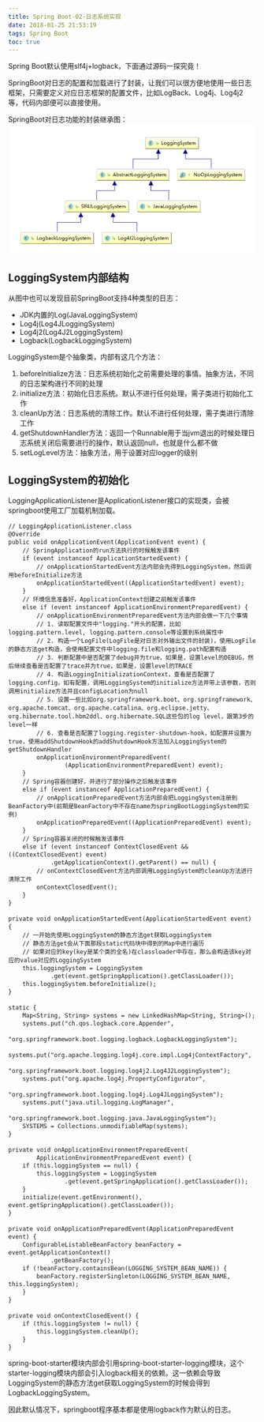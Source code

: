 ```yaml
---
title: Spring Boot-02-日志系统实现
date: 2018-01-25 21:53:19
tags: Spring Boot
toc: true
---
```


Spring Boot默认使用slf4j+logback，下面通过源码一探究竟！

SpringBoot对日志的配置和加载进行了封装，让我们可以很方便地使用一些日志框架，只需要定义对应日志框架的配置文件，比如LogBack、Log4j、Log4j2等，代码内部便可以直接使用。

SpringBoot对日志功能的封装继承图：
![image](Spring-Boot-02-日志系统实现/log_system.png)

## LoggingSystem内部结构
从图中也可以发现目前SpringBoot支持4种类型的日志：
- JDK内置的Log(JavaLoggingSystem)
- Log4j(Log4JLoggingSystem)
- Log4j2(Log4J2LoggingSystem)
- Logback(LogbackLoggingSystem)

LoggingSystem是个抽象类，内部有这几个方法：

1. beforeInitialize方法：日志系统初始化之前需要处理的事情。抽象方法，不同的日志架构进行不同的处理
1. initialize方法：初始化日志系统。默认不进行任何处理，需子类进行初始化工作
1. cleanUp方法：日志系统的清除工作。默认不进行任何处理，需子类进行清除工作
1. getShutdownHandler方法：返回一个Runnable用于当jvm退出的时候处理日志系统关闭后需要进行的操作，默认返回null，也就是什么都不做
1. setLogLevel方法：抽象方法，用于设置对应logger的级别

## LoggingSystem的初始化
LoggingApplicationListener是ApplicationListener接口的实现类，会被springboot使用工厂加载机制加载。

```
// LoggingApplicationListener.class
@Override
public void onApplicationEvent(ApplicationEvent event) {
	// SpringApplication的run方法执行的时候触发该事件
	if (event instanceof ApplicationStartedEvent) {
		// onApplicationStartedEvent方法内部会先得到LoggingSystem，然后调用beforeInitialize方法
		onApplicationStartedEvent((ApplicationStartedEvent) event);
	}
	// 环境信息准备好，ApplicationContext创建之前触发该事件
	else if (event instanceof ApplicationEnvironmentPreparedEvent) {
		// onApplicationEnvironmentPreparedEvent方法内部会做一下几个事情
		// 1. 读取配置文件中"logging."开头的配置，比如logging.pattern.level, logging.pattern.console等设置到系统属性中
		// 2. 构造一个LogFile(LogFile是对日志对外输出文件的封装)，使用LogFile的静态方法get构造，会使用配置文件中logging.file和logging.path配置构造
		// 3. 判断配置中是否配置了debug并为true，如果是，设置level的DEBUG，然后继续查看是否配置了trace并为true，如果是，设置level的TRACE
		// 4. 构造LoggingInitializationContext，查看是否配置了logging.config，如有配置，调用LoggingSystem的initialize方法并带上该参数，否则调用initialize方法并且configLocation为null
		// 5. 设置一些比如org.springframework.boot、org.springframework、org.apache.tomcat、org.apache.catalina、org.eclipse.jetty、org.hibernate.tool.hbm2ddl、org.hibernate.SQL这些包的log level，跟第3步的level一样
		// 6. 查看是否配置了logging.register-shutdown-hook，如配置并设置为true，使用addShutdownHook的addShutdownHook方法加入LoggingSystem的getShutdownHandler
		onApplicationEnvironmentPreparedEvent(
				(ApplicationEnvironmentPreparedEvent) event);
	}
	// Spring容器创建好，并进行了部分操作之后触发该事件
	else if (event instanceof ApplicationPreparedEvent) {
		// onApplicationPreparedEvent方法内部会把LoggingSystem注册到BeanFactory中(前期是BeanFactory中不存在name为springBootLoggingSystem的实例)
		onApplicationPreparedEvent((ApplicationPreparedEvent) event);
	}
	// Spring容器关闭的时候触发该事件
	else if (event instanceof ContextClosedEvent && ((ContextClosedEvent) event)
			.getApplicationContext().getParent() == null) {
		// onContextClosedEvent方法内部调用LoggingSystem的cleanUp方法进行清除工作
		onContextClosedEvent();
	}
}

private void onApplicationStartedEvent(ApplicationStartedEvent event) {
	// 一开始先使用LoggingSystem的静态方法get获取LoggingSystem
	// 静态方法get会从下面那段static代码块中得到的Map中进行遍历
	// 如果对应的key(key是某个类的全名)在classloader中存在，那么会构造该key对应的value对应的LoggingSystem
	this.loggingSystem = LoggingSystem
			.get(event.getSpringApplication().getClassLoader());
	this.loggingSystem.beforeInitialize();
}

static {
	Map<String, String> systems = new LinkedHashMap<String, String>();
	systems.put("ch.qos.logback.core.Appender",
			"org.springframework.boot.logging.logback.LogbackLoggingSystem");
	systems.put("org.apache.logging.log4j.core.impl.Log4jContextFactory",
			"org.springframework.boot.logging.log4j2.Log4J2LoggingSystem");
	systems.put("org.apache.log4j.PropertyConfigurator",
			"org.springframework.boot.logging.log4j.Log4JLoggingSystem");
	systems.put("java.util.logging.LogManager",
			"org.springframework.boot.logging.java.JavaLoggingSystem");
	SYSTEMS = Collections.unmodifiableMap(systems);
}

private void onApplicationEnvironmentPreparedEvent(
		ApplicationEnvironmentPreparedEvent event) {
	if (this.loggingSystem == null) {
		this.loggingSystem = LoggingSystem
				.get(event.getSpringApplication().getClassLoader());
	}
	initialize(event.getEnvironment(), event.getSpringApplication().getClassLoader());
}

private void onApplicationPreparedEvent(ApplicationPreparedEvent event) {
	ConfigurableListableBeanFactory beanFactory = event.getApplicationContext()
			.getBeanFactory();
	if (!beanFactory.containsBean(LOGGING_SYSTEM_BEAN_NAME)) {
		beanFactory.registerSingleton(LOGGING_SYSTEM_BEAN_NAME, this.loggingSystem);
	}
}

private void onContextClosedEvent() {
	if (this.loggingSystem != null) {
		this.loggingSystem.cleanUp();
	}
}
```

spring-boot-starter模块内部会引用spring-boot-starter-logging模块，这个starter-logging模块内部会引入logback相关的依赖。这一依赖会导致LoggingSystem的静态方法get获取LoggingSystem的时候会得到LogbackLoggingSystem。

因此默认情况下，springboot程序基本都是使用logback作为默认的日志。
